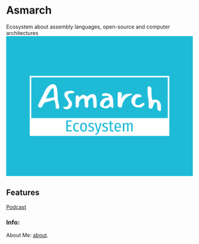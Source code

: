 # Asmarch
Ecosystem about assembly languages, open-source and computer architectures
![asmarch logo](asmarcheco.png "asmarch logo")
## Features
[Podcast](https://vrstanchev.github.io/vrstanchev/podcast)
### Info:   
About Me: [about](https://vrstanchev.github.io/vrstanchev).
